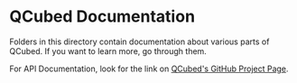 # QCubed Documentation

Folders in this directory contain documentation about various parts of QCubed. If you want to learn more, go through them.

For API Documentation, look for the link on [QCubed's GitHub Project Page](http://qcubed.github.io).